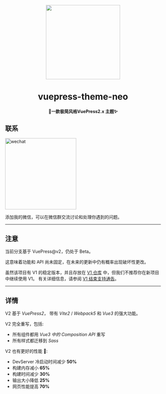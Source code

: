 <p align="center">
  <img width="240" src="https://v2.vuepress.vuejs.org/images/hero.png" style="text-align: center;">
</p>
<h1 align="center">vuepress-theme-neo</h1>
<h4 align="center">🚀一款极简风格VuePress2.x 主题✨</h4>

## 联系

<img class="no-zoom" src="https://r2-site.feyoudao.cn/wechat.jpeg" width = "230" alt="wechat" />

添加我的微信，可以在微信群交流讨论和处理你遇到的问题。

---

## 注意

当前分支基于 VuePress@v2，仍处于 Beta。

这意味着功能和 API 尚未固定，在未来的更新中仍有概率出现破坏性更改。

虽然该项目有 V1 的稳定版本，并且存放在 [V1 仓库](https://github.com/vuepress-theme-hope/vuepress-theme-hope-v1/) 中，但我们不推荐你在新项目中继续使用 V1。 有关详细信息，请参阅 [V1 结束支持通告](https://github.com/vuepress-theme-hope/vuepress-theme-hope/discussions/1535)。

---

## 详情

V2 基于 _VuePress2_， 带有 _Vite2_ / _Webpack5_ 和 _Vue3_ 的强大功能。

V2 完全重写，包括:

- 所有组件都用 _Vue3 中的 Composition API_ 重写
- 所有样式都迁移到 _Sass_

V2 也有更好的性能 🚀:

- DevServer 冷启动时间减少 **50%**
- 构建内存减小 **65%**
- 构建时间减少 **30%**
- 输出大小降低 **25%**
- 网页性能提高 **70%**
